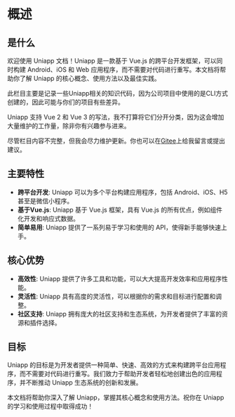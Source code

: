 # 概述

## 是什么

欢迎使用 Uniapp 文档！Uniapp 是一款基于 Vue.js 的跨平台开发框架，可以同时构建 Android、iOS 和 Web 应用程序，而不需要对代码进行重写。本文档将帮助你了解 Uniapp 的核心概念、使用方法以及最佳实践。

此栏目主要是记录一些Uniapp相关的知识代码，因为公司项目中使用的是CLI方式创建的，因此可能与你们的项目有些差异。

Uniapp 支持 Vue 2 和 Vue 3 的写法，我不打算将它们分开分类，因为这会增加大量维护的工作量，除非你有兴趣参与进来。

尽管栏目内容不完整，但我会尽力维护更新。你也可以在[Gitee](https://gitee.com/zeminga/vlog)上给我留言或提出建议。

## 主要特性

- **跨平台开发**: Uniapp 可以为多个平台构建应用程序，包括 Android、iOS、H5 甚至是微信小程序。
- **基于Vue.js**: Uniapp 基于 Vue.js 框架，具有 Vue.js 的所有优点，例如组件化开发和响应式数据。
- **简单易用**: Uniapp 提供了一系列易于学习和使用的 API，使得新手能够快速上手。

## 核心优势

- **高效性**: Uniapp 提供了许多工具和功能，可以大大提高开发效率和应用程序性能。
- **灵活性**: Uniapp 具有高度的灵活性，可以根据你的需求和目标进行配置和调整。
- **社区支持**: Uniapp 拥有庞大的社区支持和生态系统，为开发者提供了丰富的资源和插件选择。

## 目标

Uniapp 的目标是为开发者提供一种简单、快速、高效的方式来构建跨平台应用程序，而不需要对代码进行重写。我们致力于帮助开发者轻松地创建出色的应用程序，并不断推动 Uniapp 生态系统的创新和发展。

本文档将帮助你深入了解 Uniapp，掌握其核心概念和使用方法。祝你在 Uniapp 的学习和使用过程中取得成功！
